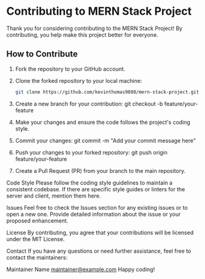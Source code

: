 # Contributing to MERN Stack Project

Thank you for considering contributing to the MERN Stack Project! By contributing, you help make this project better for everyone.

## How to Contribute

1. Fork the repository to your GitHub account.
2. Clone the forked repository to your local machine:

   ```bash
   git clone https://github.com/kevinthomas9898/mern-stack-project.git

1. Create a new branch for your contribution:
        git checkout -b feature/your-feature
2. Make your changes and ensure the code follows the project's coding style.

3. Commit your changes:
       git commit -m "Add your commit message here"

4. Push your changes to your forked repository:
       git push origin feature/your-feature


5. Create a Pull Request (PR) from your branch to the main repository.



Code Style
Please follow the coding style guidelines to maintain a consistent codebase. If there are specific style guides or linters for the server and client, mention them here.

Issues
Feel free to check the Issues section for any existing issues or to open a new one. Provide detailed information about the issue or your proposed enhancement.

License
By contributing, you agree that your contributions will be licensed under the MIT License.

Contact
If you have any questions or need further assistance, feel free to contact the maintainers:

Maintainer Name maintainer@example.com
Happy coding!
